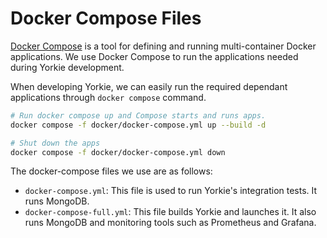 # Docker Compose Files

[Docker Compose](https://docs.docker.com/compose/) is a tool for defining and
running multi-container Docker applications. We use Docker Compose to run the
applications needed during Yorkie development.

When developing Yorkie, we can easily run the required dependant applications
through `docker compose` command.

```bash
# Run docker compose up and Compose starts and runs apps.
docker compose -f docker/docker-compose.yml up --build -d

# Shut down the apps
docker compose -f docker/docker-compose.yml down
```

The docker-compose files we use are as follows:
- `docker-compose.yml`: This file is used to run Yorkie's integration tests. It
 runs MongoDB.
- `docker-compose-full.yml`: This file builds Yorkie and launches it. It also runs
 MongoDB and monitoring tools such as Prometheus and Grafana.
